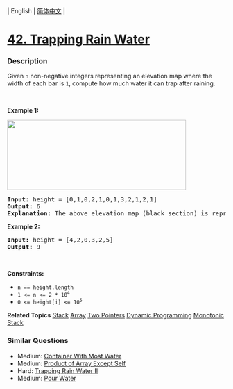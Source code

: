 | English | [简体中文](README.md) |

# [42. Trapping Rain Water](https://leetcode-cn.com/problems/trapping-rain-water)
 ### Description
<p>Given <code>n</code> non-negative integers representing an elevation map where the width of each bar is <code>1</code>, compute how much water it can trap after raining.</p>

<p>&nbsp;</p>
<p><strong>Example 1:</strong></p>
<img src="https://assets.leetcode.com/uploads/2018/10/22/rainwatertrap.png" style="width: 412px; height: 161px;" />
<pre>
<strong>Input:</strong> height = [0,1,0,2,1,0,1,3,2,1,2,1]
<strong>Output:</strong> 6
<strong>Explanation:</strong> The above elevation map (black section) is represented by array [0,1,0,2,1,0,1,3,2,1,2,1]. In this case, 6 units of rain water (blue section) are being trapped.
</pre>

<p><strong>Example 2:</strong></p>

<pre>
<strong>Input:</strong> height = [4,2,0,3,2,5]
<strong>Output:</strong> 9
</pre>

<p>&nbsp;</p>
<p><strong>Constraints:</strong></p>

<ul>
	<li><code>n == height.length</code></li>
	<li><code>1 &lt;= n &lt;= 2 * 10<sup>4</sup></code></li>
	<li><code>0 &lt;= height[i] &lt;= 10<sup>5</sup></code></li>
</ul>

**Related Topics**  [Stack](https://leetcode-cn.com/tag/stack) [Array](https://leetcode-cn.com/tag/array) [Two Pointers](https://leetcode-cn.com/tag/two-pointers) [Dynamic Programming](https://leetcode-cn.com/tag/dynamic-programming) [Monotonic Stack](https://leetcode-cn.com/tag/monotonic-stack) 

### Similar Questions
 - Medium:	[Container With Most Water](https://leetcode-cn.com/problems/container-with-most-water) 
 - Medium:	[Product of Array Except Self](https://leetcode-cn.com/problems/product-of-array-except-self) 
 - Hard:	[Trapping Rain Water II](https://leetcode-cn.com/problems/trapping-rain-water-ii) 
 - Medium:	[Pour Water](https://leetcode-cn.com/problems/pour-water) 
